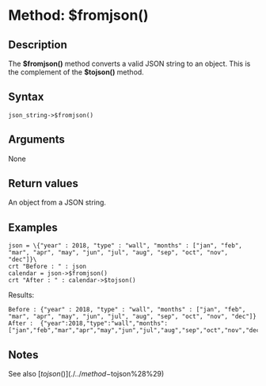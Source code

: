 # Method: $fromjson()

<PageHeader />

## Description

The **\$fromjson()** method converts a valid JSON string to an object. This is the complement of the **$tojson()** method.

## Syntax

```
json_string->$fromjson()
```

## Arguments

None

## Return values

An object from a JSON string.

## Examples

```
json = \{"year" : 2018, "type" : "wall", "months" : ["jan", "feb", "mar", "apr", "may", "jun", "jul", "aug", "sep", "oct", "nov", "dec"]}\
crt "Before : " : json
calendar = json->$fromjson()
crt "After : " : calendar->$tojson()
```

Results:

```
Before : {"year" : 2018, "type" : "wall", "months" : ["jan", "feb", "mar", "apr", "may", "jun", "jul", "aug", "sep", "oct", "nov", "dec"]}
After :  {"year":2018,"type":"wall","months":["jan","feb","mar","apr","may","jun","jul","aug","sep","oct","nov","dec"]}
```

## Notes

See also [$tojson()](./../method-$tojson%28%29)

  
<PageFooter />
